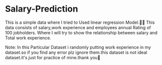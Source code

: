 # Salary-Prediction
This is a simple data where I tried to Used linear regression Model.🧑‍💻 This data consists of salary,work experience and employees annual Rating of 100 jobholders. Where I will try to show the relationship between salary and Total work experience.


Note: In this Particular Dataset i randomly putting work experience in my dataset.so if you find any error plz ignore them.this dataset is not ideal dataset.it's just for practice of mine.thank you🙏
